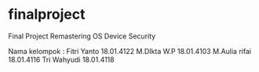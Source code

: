 # finalproject
Final Project Remastering OS Device Security

Nama kelompok :
                Fitri Yanto 18.01.4122 
                M.DIkta W.P 18.01.4103 
                M.Aulia rifai 18.01.4116 
                Tri Wahyudi 18.01.4118 
